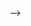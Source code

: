 <!-- [![Static Badge](https://img.shields.io/badge/Framework-Flutter-blue?style=f)](https://flutter.dev/)

[![Static Badge](https://img.shields.io/badge/Language-Dart-blue?style=f)](https://dart.dev/)

# Flutter Starter

Ini adalah sebuah boilerplate untuk flutter. projek ini mengusung Clean Architecture dan BLoC sebagai state management. Boilerplate ini dirancang untuk memudahkan pengembangan aplikasi Flutter yang terstruktur dan mudah dirawat. fungsi dasarnya dapat mengubah bahasa dan theme dengan menekan tombol

## Get Started

Pertama kita buat terlebih dahulu file environment yang terdiri dari

- .env.development
- .env.production
- .env.staging

setelah itu tambahkan kode berikut: (sesuaikan dengan API yang ingin di gunakan)

```
BASE_URL=https://google.com
```

Setelah itu pub get pada seluruh module dan parent directory

## Dependency

Ini adalah bebrapa list Dependency yang ada di projek ini:

| Plugin                | Version |
| --------------------- | ------- |
| Dio                   | ^5.3.3  |
| equatable             | ^2.0.5  |
| dartz                 | ^0.10.1 |
| build_runner          | ^2.4.6  |
| flutter_bloc          | ^8.1.3  |
| flutter_dotenv        | ^5.1.0  |
| flutter_localizations | 0.1.14  |
| get_it                | ^7.6.4  |
| go_router             | ^12.0.1 |
| json_annotation       | ^4.8.1  |
| json_serializable     | ^6.7.1  |
| shared_preferences    | ^2.2.2  |
| intl                  | ^0.18.1 |

## Plugins

if you're using Visual Studio Code you're can install :

- [Better Comments][better_comments_plugin]
- [Json to Dart Model][json_to_dart_model]
- [Flutter Clean Architecture Feature Scaffolding][clean_architecture_plugin]
- [bloc][bloc_plugin]

## Structure

projek ini memiliki structure folder berikut:

```
Flutter-Starter/
├── featrures/
│   ├── settings/
│   │   └── lib/
│   │       └── src/
│   │           ├── data/
│   │           │   ├── data_sources/
│   │           │   ├── models/
│   │           │   └── repositories/
│   │           ├── domain/
│   │           │   ├── entities/
│   │           │   ├── repository/
│   │           │   └── use_cases/
│   │           └── presentation/
│   │               ├── bloc/
│   │               ├── pages/
│   │               └── widgets/
│   └── home(same as settings)
├── lib/
│   ├── app/
│   └── l10n/
└── libraries/
    ├── core/
    └── shared/

```

[better_comments_plugin]: https://marketplace.visualstudio.com/items?itemName=aaron-bond.better-comments
[json_to_dart_model]: https://marketplace.visualstudio.com/items?itemName=hirantha.json-to-dart
[clean_architecture_plugin]: https://marketplace.visualstudio.com/items?itemName=FullyStackedDevelopment.flutter-clean-architecture-scaffold
[bloc_plugin]: https://marketplace.visualstudio.com/items?itemName=FelixAngelov.bloc

<!-- [dart_language_badge]: https://img.shields.io/badge/Language-Dart-blue
[license]: https://img.shields.io/badge/license-MIT-lightgrey.svg?style=flat
[team]: https://img.shields.io/badge/Made%20with%20❤%EF%B8%8F-by%20Emerging%20Product%20Team-red.svg
[flutter_localizations_link]: https://api.flutter.dev/flutter/flutter_localizations/flutter_localizations-library.html
[internationalization_link]: https://flutter.dev/docs/development/accessibility-and-localization/internationalization
[plugin_bloc]: https://plugins.jetbrains.com/plugin/12129-bloc
[plugin_clean_arch]: https://plugins.jetbrains.com/plugin/13470-clean-architecture-for-flutter
[plugin_flutter_intl]: https://plugins.jetbrains.com/plugin/13666-flutter-intl
[vs_plugin_bloc]: https://marketplace.visualstudio.com/items?itemName=FelixAngelov.bloc --> -->
